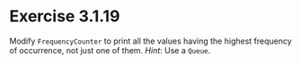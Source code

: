 # Exercise 3.1.19

Modify `FrequencyCounter` to print all the values having the highest frequency
of occurrence, not just one of them. *Hint*: Use a `Queue`.